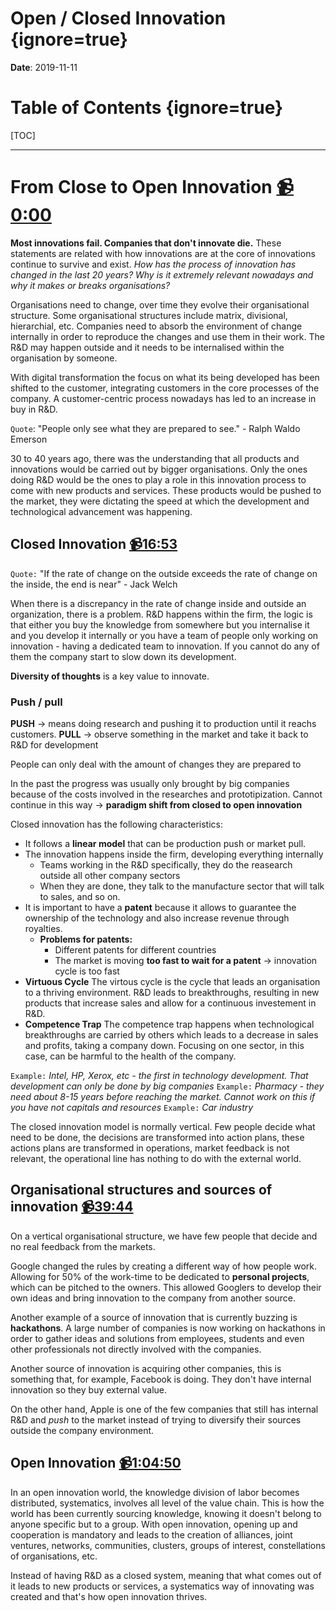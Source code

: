 # Open / Closed Innovation {ignore=true}

**Date**: 2019-11-11

# Table of Contents {ignore=true}

[TOC]

-----

# From Close to Open Innovation [📹0:00](https://youtu.be/e2u1EAyNRAo)

**Most innovations fail. Companies that don't innovate die.** These statements are related with how innovations are at the core of innovations continue to survive and exist. *How has the process of innovation has changed in the last 20 years? Why is it extremely relevant nowadays and why it makes or breaks organisations?* 

Organisations need to change, over time they evolve their organisational structure. Some organisational structures include matrix, divisional, hierarchial, etc. Companies need to absorb the environment of change internally in order to reproduce the changes and use them in their work. The R&D may happen outside and it needs to be internalised within the organisation by someone.

With digital transformation the focus on what its being developed has been shifted to the customer, integrating customers in the core processes of the company. A customer-centric process nowadays has led to an increase in buy in R&D.

`Quote`: "People only see what they are prepared to see." - Ralph Waldo Emerson

30 to 40 years ago, there was the understanding that all products and innovations would be carried out by bigger organisations. Only the ones doing R&D would be the ones to play a role in this innovation process to come with new products and services. These products would be pushed to the market, they were dictating the speed at which the development and technological advancement was happening.

## Closed Innovation [📹16:53](https://youtu.be/e2u1EAyNRAo?t=1013)

`Quote:` "If the rate of change on the outside exceeds the rate of change on the inside, the end is near" - Jack Welch

When there is a discrepancy in the rate of change inside and outside an organization, there is a problem. R&D happens within the firm, the logic is that either you buy the knowledge from somewhere but you internalise it and you develop it internally or you have a team of people only working on innovation - having a dedicated team to innovation. If you cannot do any of them the company start to slow down its development.

**Diversity of thoughts** is a key value to innovate.

### Push / pull

**PUSH** → means doing research and pushing it to production until it reachs customers.
**PULL** → observe something in the market and take it back to R&D for development

People can only deal with the amount of changes they are prepared to

In the past the progress was usually only brought by big companies because of the costs involved in the researches and prototipization.
Cannot continue in this way → **paradigm shift from closed to open innovation**

Closed innovation has the following characteristics:

- It follows a **linear model** that can be production push or market pull.
- The innovation happens inside the firm, developing everything internally
  - Teams working in the R&D specifically, they do the reasearch outside all other company sectors
  - When they are done, they talk to the manufacture sector that will talk to sales, and so on.
- It is important to have a **patent** because it allows to guarantee the ownership of the technology and also increase revenue through royalties.
    - **Problems for patents:**
      - Different patents for different countries
      - The market is moving **too fast to wait for a patent** → innovation cycle is too fast
- **Virtuous Cycle** The virtous cycle is the cycle that leads an organisation to a thriving environment. R&D leads to breakthroughs, resulting in new products that increase sales and allow for a continuous investement in R&D.
- **Competence Trap** The competence trap happens when technological breakthroughs are carried by others which leads to a decrease in sales and profits, taking a company down. Focusing on one sector, in this case, can be harmful to the health of the company.

`Example:` _Intel, HP, Xerox, etc - the first in technology development. That development can only be done by big companies_
`Example:` _Pharmacy - they need about 8-15 years before reaching the market. Cannot work on this if you have not capitals and resources_
`Example:` _Car industry_

The closed innovation model is normally vertical. Few people decide what need to be done, the decisions are transformed into action plans, these actions plans are transformed in operations, market feedback is not relevant, the operational line has nothing to do with the external world.

## Organisational structures and sources of innovation [📹39:44](https://youtu.be/e2u1EAyNRAo?t=2384)
On a vertical organisational structure, we have few people that decide and no real feedback from the markets.

Google changed the rules by creating a different way of how people work. Allowing for 50% of the work-time to be dedicated to **personal projects**, which can be pitched to the owners. This allowed Googlers to develop their own ideas and bring innovation to the company from another source.

Another example of a source of innovation that is currently buzzing is **hackathons**. A large number of companies is now working on hackathons in order to gather ideas and solutions from employees, students and even other professionals not directly involved with the companies.

Another source of innovation is acquiring other companies, this is something that, for example, Facebook is doing. They don't have internal innovation so they buy external value.

On the other hand, Apple is one of the few companies that still has internal R&D and _push_ to the market instead of trying to diversify their sources outside the company environment.

## Open Innovation [📹1:04:50](https://youtu.be/e2u1EAyNRAo?t=3890)

In an open innovation world, the knowledge division of labor becomes distributed, systematics, involves all level of the value chain. This is how the world has been currently sourcing knowledge, knowing it doesn't belong to anyone specific but to a group. With open innovation, opening up and cooperation is mandatory and leads to the creation of alliances, joint ventures, networks, communities, clusters, groups of interest, constellations of organisations, etc.

Instead of having R&D as a closed system, meaning that what comes out of it leads to new products or services, a systematics way of innovating was created and that's how open innovation thrives.